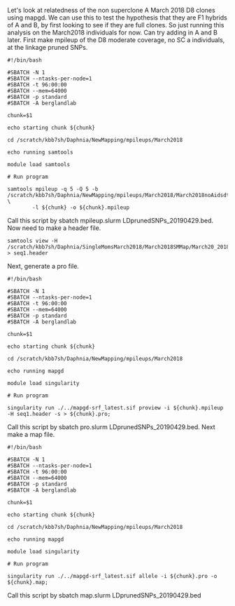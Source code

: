 Let's look at relatedness of the non superclone A March 2018 D8 clones using mapgd. We can use this to test the hypothesis that they are F1 hybrids of A and B, by first looking to see if they are full clones. So just running this analysis on the March2018 individuals for now. Can try adding in A and B later. First make mpileup of the D8 moderate coverage, no SC a individuals, at the linkage pruned SNPs.
```
#!/bin/bash

#SBATCH -N 1
#SBATCH --ntasks-per-node=1
#SBATCH -t 96:00:00
#SBATCH --mem=64000
#SBATCH -p standard
#SBATCH -A berglandlab

chunk=$1

echo starting chunk ${chunk}

cd /scratch/kbb7sh/Daphnia/NewMapping/mpileups/March2018

echo running samtools

module load samtools 

# Run program

samtools mpileup -q 5 -Q 5 -b /scratch/kbb7sh/Daphnia/NewMapping/mpileups/March2018/March2018noAidsdt \
        -l ${chunk} -o ${chunk}.mpileup
```
Call this script by sbatch mpileup.slurm LDprunedSNPs_20190429.bed. Now need to make a header file. 
```
samtools view -H /scratch/kbb7sh/Daphnia/SingleMomsMarch2018/March2018SMMap/March20_2018_D8_1.sort.mdup.bam > seq1.header
```
Next, generate a pro file.
```
#!/bin/bash

#SBATCH -N 1
#SBATCH --ntasks-per-node=1
#SBATCH -t 96:00:00
#SBATCH --mem=64000
#SBATCH -p standard
#SBATCH -A berglandlab

chunk=$1

echo starting chunk ${chunk}

cd /scratch/kbb7sh/Daphnia/NewMapping/mpileups/March2018

echo running mapgd

module load singularity 

# Run program

singularity run ./../mapgd-srf_latest.sif proview -i ${chunk}.mpileup -H seq1.header -s > ${chunk}.pro;
```
Call this script by sbatch pro.slurm LDprunedSNPs_20190429.bed. Next make a map file.
```
#!/bin/bash

#SBATCH -N 1
#SBATCH --ntasks-per-node=1
#SBATCH -t 96:00:00
#SBATCH --mem=64000
#SBATCH -p standard
#SBATCH -A berglandlab

chunk=$1

echo starting chunk ${chunk}

cd /scratch/kbb7sh/Daphnia/NewMapping/mpileups/March2018

echo running mapgd

module load singularity 

# Run program

singularity run ./../mapgd-srf_latest.sif allele -i ${chunk}.pro -o ${chunk}.map;
```
Call this script by sbatch map.slurm LDprunedSNPs_20190429.bed


